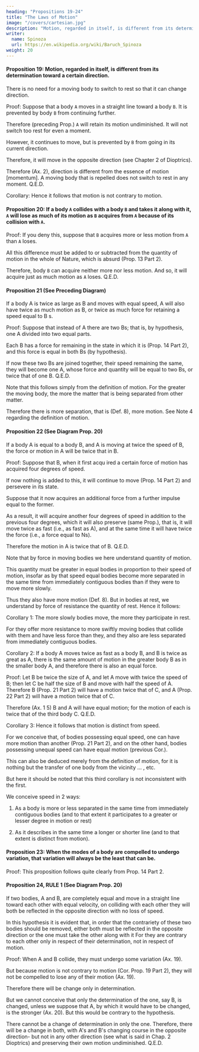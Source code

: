 ```yaml
---
heading: "Propositions 19-24"
title: "The Laws of Motion"
image: "/covers/cartesian.jpg"
description: "Motion, regarded in itself, is different from its determination toward a certain direction"
writer:
  name: Spinoza
  url: https://en.wikipedia.org/wiki/Baruch_Spinoza
weight: 20
---
```



#### Proposition 19: Motion, regarded in itself, is different from its determination toward a certain direction. 

There is no need for a moving body to switch to rest so that it can change direction. 

 <!-- in order that it may travel or be repelled in an opposite direction. -->

Proof: Suppose that a body `A` moves in a straight line toward a body `B`. It is prevented by body `B` from continuing further. 

Therefore (preceding Prop.) `A` will retain its motion undiminished. It will not switch too rest for even a moment. 

However, it continues to move, but is prevented by `B` from going in its current direction. 

Therefore, it will move in the opposite direction (see Chapter 2 of Dioptrics).

<!-- with its motion remaining undiminished and its previous determination lost, it will move in the opposite direction, and not any other   -->

Therefore (Ax. 2), direction is different from the essence of motion [momentum]. A moving body that is repelled does not switch to rest in any moment. Q.E.D.

<!-- Part 2, Proposition 22 163 -->

Corollary: Hence it follows that motion is not contrary to motion.


#### Proposition 20: If a body `A` collides with a body `B` and takes it along with it, `A` will lose as much of its motion as `B` acquires from `A` because of its collision with `A`.


Proof: If you deny this, suppose that `B` acquires more or less motion from `A` than `A` loses. 

All this difference must be added to or subtracted from the quantity of motion in the whole of Nature, which is absurd (Prop. 13 Part 2).

Therefore, body `B` can acquire neither more nor less motion. And so, it will acquire just as much motion as `A` loses. Q.E.D.


#### Proposition 21 (See Preceding Diagram)

If a body A is twice as large as B and moves with equal speed, A will also have twice as much motion as B, or twice as much force for retaining a speed equal to B s.

Proof: Suppose that instead of A there are two Bs; that is, by hypothesis, one A divided into two equal parts. 

Each B has a force for remaining in the state in which it
is (Prop. 14 Part 2), and this force is equal in both Bs (by hypothesis). 

If now these two Bs are joined together, their speed remaining the same, they will become one A, whose force and quantity will be equal to two Bs, or twice that of one B. Q.E.D.

Note that this follows simply from the definition of motion. For the greater the moving body, the more the matter that is being separated from other matter.

Therefore there is more separation, that is (Def. 8), more motion. See Note 4 regarding the definition of motion.


#### Proposition 22 (See Diagram Prop. 20)

If a body A is equal to a body B, and A is moving at twice the speed of B, the force or motion in A will be twice that in B. 

Proof: Suppose that B, when it first acqu ired a certain force of motion has acquired four degrees of speed. 

If now nothing is added to this, it will continue to move (Prop. 14 Part 2) and persevere in its state. 

Suppose that it now acquires an additional force from a further impulse equal to the former. 

As a result, it will acquire another four degrees of speed in addition to the previous four degrees, which it will also preserve (same Prop.), that is, it will move twice as fast (i.e., as fast as A), and at the same time it will have twice the force (i.e., a force equal to Ns).

Therefore the motion in A is twice that of B. Q.E.D. 

Note that by force in moving bodies we here understand quantity of motion.

This quantity must be greater in equal bodies in proportion to their speed of motion, insofar as by that speed equal bodies become more separated in the same time from immediately contiguous bodies than if they were to move more slowly.

Thus they also have more motion (Def. 8). But in bodies at rest, we understand by force of resistance the quantity of rest. Hence it follows:

Corollary 1: The more slowly bodies move, the more they participate in rest.

For they offer more resistance to more swiftly moving bodies that collide with them and have less force than they, and they also are less separated from immediately contiguous bodies.

Corollary 2: If a body A moves twice as fast as a body B, and B is twice as great as A, there is the same amount of motion in the greater body B as in the smaller body A, and therefore there is also an equal force.

Proof: Let B be twice the size of A, and let A move with twice the speed of B; then let C be half the size of B and move with half the speed of A. Therefore B
(Prop. 21 Part 2) will have a motion twice that of C, and A (Prop. 22 Part 2) will have a motion twice that of C. 

Therefore (Ax. 1 5) B and A will have equal motion; for the motion of each is twice that of the third body C. Q.E.D.

Corollary 3: Hence it follows that motion is distinct from speed. 

For we conceive that, of bodies possessing equal speed, one can have more motion than another (Prop. 21 Part 2), and on the other hand, bodies possessing unequal speed can have equal motion (previous Cor.). 

This can also be deduced merely from the definition of motion, for it is nothing but the transfer of one body from the vicinity ... , etc.

But here it should be noted that this third corollary is not inconsistent with the first.

We conceive speed in 2 ways:

1. As a body is more or less separated in the same time from immediately contiguous bodies (and to that extent it participates to a greater or lesser degree in motion or rest)

2. As it describes in the same time a longer or shorter line (and to that extent is distinct from motion).

<!-- I could here have added other propositions for a fuller explanation of Prop. 14 Part 2 and could have explained the forces of things in any state whatsoever, as
we have here done with regard to motion. 

But it will suffice to read through Art. 43 Part 2 of the Principia and to add only one more proposition, which is necessary for the understanding of what is to follow. -->


#### Proposition 23: When the modes of a body are compelled to undergo variation, that variation will always be the least that can be.

Proof: This proposition follows quite clearly from Prop. 14 Part 2. 


#### Proposition 24, RULE 1 (See Diagram Prop. 20)

If two bodies, A and B, are completely equal and move in a straight line toward each other with equal velocity, on colliding with each other they will both be reflected in the opposite direction with no loss of speed.

In this hypothesis it is evident that, in order that the contrariety of these two bodies should be removed, either both must be reflected in the opposite direction or the one must take the other along with it For they are contrary to each other only in respect of their determination, not in respect of motion.

Proof: When A and B collide, they must undergo some variation (Ax. 19). 

But because motion is not contrary to motion (Cor. Prop. 19 Part 2), they will not be compelled to lose any of their motion (Ax. 19). 

Therefore there will be change only in determination. 

But we cannot conceive that only the determination of the one, say B, is changed, unless we suppose that A, by which it would have to be changed, is the stronger (Ax. 20). But this would be contrary to the hypothesis.

There cannot be a change of determination in only the one. Therefore, there will be a change in both, with A's and B's changing course in the opposite direction- but not in any other direction (see what is said in Chap. 2 Dioptrics) and preserving their own motion undiminished. Q.E.D.
